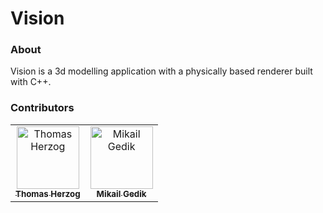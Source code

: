 # Vision

### About
Vision is a 3d modelling application with a physically based renderer built with C++.

### Contributors

<table>
  <tr>
    <td align="center">
        <a href="https://github.com/thomasherzog">
          <img src="https://avatars3.githubusercontent.com/u/12561731" width="100px;" alt="Thomas Herzog"/>
          <br/>
          <sub>
            <b>Thomas Herzog</b>
          </sub>
      </a>
      <br/>
    </td>
    <td align="center">
        <a href="https://github.com/wolkenwalker">
          <img src="https://avatars3.githubusercontent.com/u/52047490" width="100px;" alt="Mikail Gedik"/>
          <br/>
          <sub>
            <b>Mikail Gedik</b>
          </sub>
      </a>
      <br/>
  </td>
  </tr>
</table>
